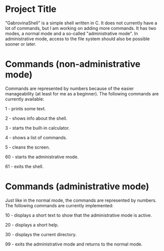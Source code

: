 # Project Title

"GabrovinaShell" is a simple shell written in C. It does not currently have a lot of commands, but I am working on adding more commands. It has two modes, a normal mode and a so-called "administrative mode". In administrative mode, access to the file system should also be possible sooner or later.

# Commands (non-administrative mode)

Commands are represented by numbers because of the easier manageability (at least for me as a beginner). The following commands are currently available:

1 - prints some text.

2 - shows info about the shell.

3 - starts the built-in calculator.

4 - shows a list of commands.

5 - cleans the screen.

60 - starts the administrative mode.

61 - exits the shell.

# Commands (administrative mode)

Just like in the normal mode, the commands are represented by numbers. The following commands are currently implemented:

10 - displays a short text to show that the administrative mode is active. 

20 - displays a short help. 

30 - displays the current directory.

99 - exits the administrative mode and returns to the normal mode.